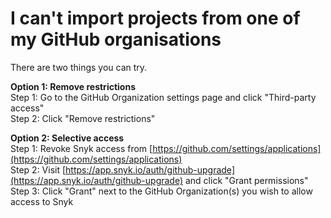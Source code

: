 # I can't import projects from one of my GitHub organisations

There are two things you can try.

**Option 1: Remove restrictions**  
Step 1: Go to the GitHub Organization settings page and click "Third-party access"  
Step 2: Click "Remove restrictions"

**Option 2: Selective access**  
Step 1: Revoke Snyk access from [https://github.com/settings/applications](https://github.com/settings/applications)  
Step 2: Visit [https://app.snyk.io/auth/github-upgrade](https://app.snyk.io/auth/github-upgrade) and click "Grant permissions"  
Step 3: Click "Grant" next to the GitHub Organization\(s\) you wish to allow access to Snyk

